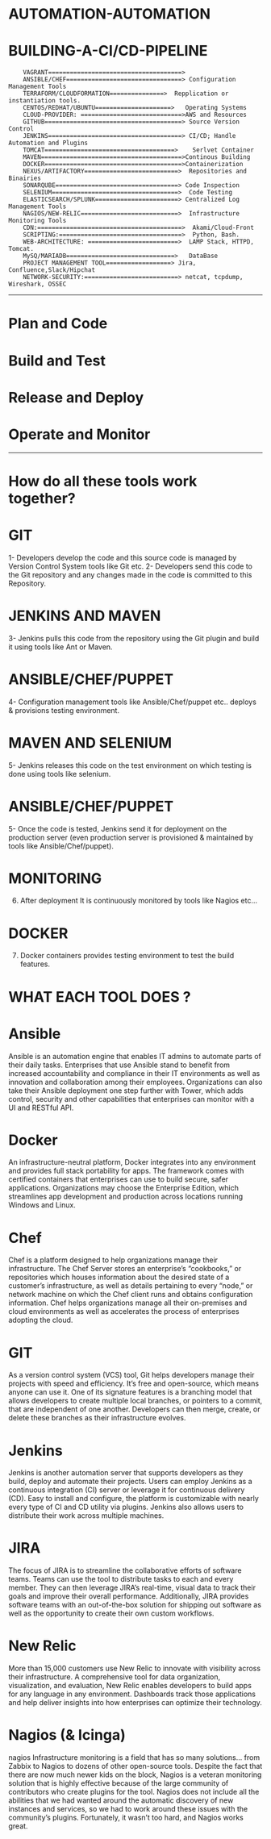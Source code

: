 # AUTOMATION-AUTOMATION
# BUILDING-A-CI/CD-PIPELINE
        VAGRANT=====================================>
        ANSIBLE/CHEF================================> Configuration Management Tools
        TERRAFORM/CLOUDFORMATION===============>  Repplication or instantiation tools.
        CENTOS/REDHAT/UBUNTU=====================>   Operating Systems
        CLOUD-PROVIDER: ============================>AWS and Resources
        GITHUB======================================> Source Version Control
        JENKINS=====================================> CI/CD; Handle Automation and Plugins
        TOMCAT====================================>    Serlvet Container
        MAVEN=======================================>Continous Building
        DOCKER======================================>Containerization
        NEXUS/ARTIFACTORY==========================>  Repositories and Binairies
        SONARQUBE==================================> Code Inspection
        SELENIUM===================================>  Code Testing
        ELASTICSEARCH/SPLUNK=======================> Centralized Log Management Tools
        NAGIOS/NEW-RELIC===========================>  Infrastructure Monitoring Tools
        CDN:========================================>  Akami/Cloud-Front
        SCRIPTING:==================================>  Python, Bash.
        WEB-ARCHITECTURE: =========================>  LAMP Stack, HTTPD, Tomcat.      
        MySQ/MARIADB==============================>   DataBase  
        PROJECT MANAGEMENT TOOL==================> Jira, Confluence,Slack/Hipchat
        NETWORK-SECURITY:==========================> netcat, tcpdump, Wireshark, OSSEC

**********************************************************************************************************************
# Plan and Code
# Build and Test
# Release and Deploy
# Operate and Monitor
**************************************************************************************************************************
# How do all these tools work together?
#                 GIT
1- Developers develop the code and this source code is managed by Version Control System tools like Git etc.
2- Developers send this code to the Git repository and any changes made in the code is committed to this Repository.
#                JENKINS AND MAVEN
3- Jenkins pulls this code from the repository using the Git plugin and build it using tools like Ant or Maven.
#                 ANSIBLE/CHEF/PUPPET
4- Configuration management tools like Ansible/Chef/puppet etc.. deploys & provisions testing environment.
#                 MAVEN AND SELENIUM
5- Jenkins releases this code on the test environment on which testing is done using tools like selenium.
#                 ANSIBLE/CHEF/PUPPET
5- Once the code is tested, Jenkins send it for deployment on the production server (even production server is provisioned & maintained by tools like Ansible/Chef/puppet).
#                 MONITORING
6. After deployment It is continuously monitored by tools like Nagios etc...
#                 DOCKER
7. Docker containers provides testing environment to test the build features.


# WHAT EACH TOOL DOES ?
# Ansible
Ansible is an automation engine that enables IT admins to automate parts of their daily tasks. Enterprises that use Ansible stand to benefit from increased accountability and compliance in their IT environments as well as innovation and collaboration among their employees. Organizations can also take their Ansible deployment one step further with Tower, which adds control, security and other capabilities that enterprises can monitor with a UI and RESTful API.

# Docker
An infrastructure-neutral platform, Docker integrates into any environment and provides full stack portability for apps. The framework comes with certified containers that enterprises can use to build secure, safer applications. Organizations may choose the Enterprise Edition, which streamlines app development and production across locations running Windows and Linux.

# Chef
Chef is a platform designed to help organizations manage their infrastructure. The Chef Server stores an enterprise’s “cookbooks,” or repositories which houses information about the desired state of a customer’s infrastructure, as well as details pertaining to every “node,” or network machine on which the Chef client runs and obtains configuration information. Chef helps organizations manage all their on-premises and cloud environments as well as accelerates the process of enterprises adopting the cloud.

# GIT
As a version control system (VCS) tool, Git helps developers manage their projects with speed and efficiency. It’s free and open-source, which means anyone can use it. One of its signature features is a branching model that allows developers to create multiple local branches, or pointers to a commit, that are independent of one another. Developers can then merge, create, or delete these branches as their infrastructure evolves.

# Jenkins
Jenkins is another automation server that supports developers as they build, deploy and automate their projects. Users can employ Jenkins as a continuous integration (CI) server or leverage it for continuous delivery (CD). Easy to install and configure, the platform is customizable with nearly every type of CI and CD utility via plugins. Jenkins also allows users to distribute their work across multiple machines.

# JIRA
The focus of JIRA is to streamline the collaborative efforts of software teams. Teams can use the tool to distribute tasks to each and every member. They can then leverage JIRA’s real-time, visual data to track their goals and improve their overall performance. Additionally, JIRA provides software teams with an out-of-the-box solution for shipping out software as well as the opportunity to create their own custom workflows.

# New Relic
More than 15,000 customers use New Relic to innovate with visibility across their infrastructure. A comprehensive tool for data organization, visualization, and evaluation, New Relic enables developers to build apps for any language in any environment. Dashboards track those applications and help deliver insights into how enterprises can optimize their technology.

# Nagios (& Icinga) 
nagios Infrastructure monitoring is a field that has so many solutions… from Zabbix to Nagios to dozens of other open-source tools. Despite the fact that there are now much newer kids on the block, Nagios is a veteran monitoring solution that is highly effective because of the large community of contributors who create plugins for the tool. Nagios does not include all the abilities that we had wanted around the automatic discovery of new instances and services, so we had to work around these issues with the community’s plugins. Fortunately, it wasn’t too hard, and Nagios works great.
